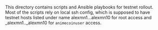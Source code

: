 This directory contains scripts and Ansible playbooks for testnet rollout.
Most of the scripts rely on local ssh config, which is supposed to have testnet hosts listed under name alexmn1...alexmn10 for root access and _alexmn1.._alexmn10 for `animecoinuser` access. 
